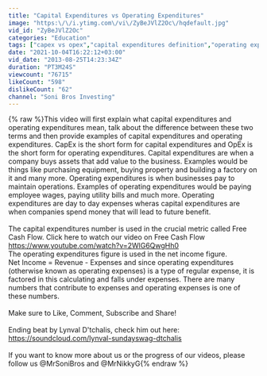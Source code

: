```yaml
---
title: "Capital Expenditures vs Operating Expenditures"
image: "https:\/\/i.ytimg.com\/vi\/ZyBeJVlZ2Oc\/hqdefault.jpg"
vid_id: "ZyBeJVlZ2Oc"
categories: "Education"
tags: ["capex vs opex","capital expenditures definition","operating expenditures definition"]
date: "2021-10-04T16:22:12+03:00"
vid_date: "2013-08-25T14:23:34Z"
duration: "PT3M24S"
viewcount: "76715"
likeCount: "598"
dislikeCount: "62"
channel: "Soni Bros Investing"
---
```

{% raw %}This video will first explain what capital expenditures and operating expenditures mean, talk about the difference between these two terms and then provide examples of capital expenditures and operating expenditures. CapEx is the short form for capital expenditures and OpEx is the short form for operating expenditures. Capital expenditures are when a company buys assets that add value to the business. Examples would be things like purchasing equipment, buying property and building a factory on it and many more. Operating expenditures is when businesses pay to maintain operations. Examples of operating expenditures would be paying employee wages, paying utility bills and much more. Operating expenditures are day to day expenses wheras capital expenditures are when companies spend money that will lead to future benefit.<br /><br />The capital expenditures number is used in the crucial metric called Free Cash Flow. Click here to watch our video on Free Cash Flow  <a rel="nofollow" target="blank" href="https://www.youtube.com/watch?v=2WlG6QwgHh0">https://www.youtube.com/watch?v=2WlG6QwgHh0</a><br />The operating expenditures figure is used in the net income figure. <br />Net Income = Revenue - Expenses and since operating expenditures (otherwise known as operating expenses) is a type of regular expense, it is factored in  this calculating and falls under expenses. There are many numbers that contribute to expenses and operating expenses is one of these numbers.<br /><br />Make sure to Like, Comment, Subscribe and Share!<br /><br />Ending beat by Lynval D'tchalis, check him out here: <a rel="nofollow" target="blank" href="https://soundcloud.com/lynval-sundayswag-dtchalis">https://soundcloud.com/lynval-sundayswag-dtchalis</a><br /><br />If you want to know more about us or the progress of our videos, please follow us @MrSoniBros and @MrNikkyG{% endraw %}
